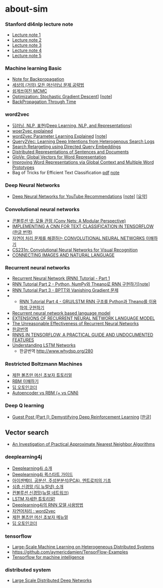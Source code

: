 # about-sim

### Stanford dl4nlp lecture note
* [Lecture note 1](http://cs224d.stanford.edu/lecture_notes/notes1.pdf)
* [Lecture note 2](http://cs224d.stanford.edu/lecture_notes/notes2.pdf)
* [Lecture note 3](http://cs224d.stanford.edu/lecture_notes/notes3.pdf)
* [Lecture note 4](http://cs224d.stanford.edu/lecture_notes/notes4.pdf)
* [Lecture note 5](http://cs224d.stanford.edu/lecture_notes/LectureNotes5.pdf)

### Machine learning Basic
* [Note for Backpropagation](https://www.ics.uci.edu/~pjsadows/notes.pdf)
* [세상의 (거의) 모든 머신러닝 문제 공략법](http://keunwoochoi.blogspot.sg/2016/08/blog-post.html)
* [쉽게쓰여진 MCMC](http://blog.naver.com/rupy400/220775812498)
* [Optimization: Stochastic Gradient Descent](http://cs231n.github.io/optimization-1/#analytic)] [[note]()]
* [BackPropagation Through Time](http://ir.hit.edu.cn/~jguo/docs/notes/bptt.pdf)

### word2vec
* [딥러닝, NLP, 표현(Deep Learning, NLP, and Representations)](http://blog.naver.com/rupy400/220788129840) 
* [woer2vec explained](http://arxiv.org/pdf/1402.3722v1.pdf)
* [word2vec Parameter Learning Explained](http://www-personal.umich.edu/~ronxin/pdf/w2vexp.pdf) [[note](https://www.evernote.com/shard/s29/sh/e0af0845-ff9a-485c-a919-2d5d476f0a56/e22b7ece75f76ce8a3e0d469f78ef131)]
* [Query2Vec: Learning Deep Intentions from Heterogenous Search Logs](http://www.cs.cmu.edu/~dongyeok/papers/query2vec_v0.2.pdf)
* [Search Retargeting using Directed Query Embeddings](http://astro.temple.edu/~tua95067/grbovic2015wwwA.pdf)
* [Distributed Representations of Sentences and Documents](https://cs.stanford.edu/~quocle/paragraph_vector.pdf)
* [GloVe: Global Vectors for Word Representation](http://nlp.stanford.edu/pubs/glove.pdf)
* [Improving Word Representations via Global Context and Multiple Word Prototypes](http://www.aclweb.org/anthology/P12-1092)
* Bag of Tricks for Efficient Text Classification [pdf](https://arxiv.org/pdf/1607.01759v3.pdf) [note](https://www.evernote.com/shard/s29/sh/8c779373-29d7-46f7-aa1d-929feecd3867/8fef8f3a842d2a64b4e16cfa66a3a775)

### Deep Neural Networks
* [Deep Neural Networks for YouTube Recommendations](https://static.googleusercontent.com/media/research.google.com/ko//pubs/archive/45530.pdf) [[note](https://www.evernote.com/shard/s29/sh/4b34b0c8-0a51-4c1a-bea9-ffd7d5c80f8c/48e109cd29c4f767a68aa3be37584252)] [[요약](http://keunwoochoi.blogspot.sg/2016/09/deep-neural-networks-for-youtube.html)]


### Convolutional neural networks
* [콘볼루션 넷: 모듈 관점 (Conv Nets: A Modular Perspective)](http://blog.naver.com/rupy400/220788125109)  
* [IMPLEMENTING A CNN FOR TEXT CLASSIFICATION IN TENSORFLOW (한글 번역)](http://blog.naver.com/rupy400/220777178142) 
* [자연어 처리 문제를 해결하는 CONVOLUTIONAL NEURAL NETWORKS 이해하기](http://blog.naver.com/rupy400/220776488979)  
* [CS231n: Convolutional Neural Networks for Visual Recognition](http://aikorea.org/cs231n/)
* [CONNECTING IMAGES AND NATURAL LANGUAGE](http://cs.stanford.edu/people/karpathy/main.pdf)

### Recurrent neural networks
* [Recurrent Neural Network (RNN) Tutorial - Part 1](http://aikorea.org/blog/rnn-tutorial-1/)
* [RNN Tutorial Part 2 - Python, NumPy와 Theano로 RNN 구현하기](http://aikorea.org/blog/rnn-tutorial-2/)[[note](https://www.evernote.com/shard/s29/sh/a9afa6e5-7625-48d3-aebf-c5b1d365f963/109374ba7b27907431c8829469a9f56f)]
* [RNN Tutorial Part 3 - BPTT와 Vanishing Gradient 문제](http://aikorea.org/blog/rnn-tutorial-3/)
* * [RNN Tutorial Part 4 - GRU/LSTM RNN 구조를 Python과 Theano를 이용하여 구현하기](http://aikorea.org/blog/rnn-tutorial-4/)
* [Recurrent neural network based language model](http://www.fit.vutbr.cz/research/groups/speech/publi/2010/mikolov_interspeech2010_IS100722.pdf)
* [EXTENSIONS OF RECURRENT NEURAL NETWORK LANGUAGE MODEL](http://www.fit.vutbr.cz/research/groups/speech/publi/2011/mikolov_icassp2011_5528.pdf) 
* [The Unreasonable Effectiveness of Recurrent Neural Networks](http://karpathy.github.io/2015/05/21/rnn-effectiveness/)
 * [한글번역](https://tgjeon.github.io/post/rnns-in-tensorflow/ )
* [RNNS IN TENSORFLOW, A PRACTICAL GUIDE AND UNDOCUMENTED FEATURES](http://www.wildml.com/2016/08/rnns-in-tensorflow-a-practical-guide-and-undocumented-features/)
* [Understanding LSTM Networks](https://colah.github.io/posts/2015-08-Understanding-LSTMs/)
  * 한글번역 http://www.whydsp.org/280

### Restricted Boltzmann Machines
* [제한 볼츠만 머신 초보자 튜토리얼](http://blog.naver.com/rupy400/220793514761)
* [RBM 이해하기](https://kyulabs.blogspot.kr/2016/08/rbm.html)
* [딥 오토인코더](https://kyulabs.blogspot.kr/2016/08/blog-post_14.html)
* [Autoencoder vs RBM (+ vs CNN)](http://khanrc.tistory.com/entry/Autoencoder-vs-RBM-vs-CNN)

### Deep Q learning
* [Guest Post (Part I): Demystifying Deep Reinforcement Learning](https://www.nervanasys.com/demystifying-deep-reinforcement-learning/) [[한글](http://ddanggle.github.io/ml/ai/cs/2016/09/24/demystifyingDL.html)]

## Vector search 
* [An Investigation of Practical Approximate
Nearest Neighbor Algorithms](http://www.cs.cmu.edu/~agray/approxnn.pdf)

### deeplearning4j
* [Deeplearning4j 소개](http://deeplearning4j.org/kr-index.html)
* [Deeplearning4j 퀵스타트 가이드](http://deeplearning4j.org/kr-quickstart)
* [아이겐벡터, 공분산, 주성분분석(PCA), 엔트로피의 기초](http://deeplearning4j.org/kr-eigenvector)
* [심층 신경망 (딥 뉴럴넷) 소개](http://deeplearning4j.org/kr-neuralnet-overview.html)
* [컨볼루션 신경망(뉴럴 네트워크)](http://deeplearning4j.org/kr-convolutionnets)
* [LSTM 자세한 튜토리알!](http://deeplearning4j.org/kr-lstm.html) 
* [Deeplearning4j의 RNN 모델 사용방법](http://deeplearning4j.org/kr-usingrnns.html)
* [자연어처리 : word2vec](http://deeplearning4j.org/kr-word2vec)
* [제한 볼츠만 머신 초보자 메뉴얼](http://blog.naver.com/rupy400/220793514761)
* [딥 오토인코더](https://kyulabs.wordpress.com/2016/08/21/%EB%94%A5-%EC%98%A4%ED%86%A0%EC%9D%B8%EC%BD%94%EB%8D%94/)

### tensorflow
* [Large-Scale Machine Learning on Heterogeneous Distributed Systems](http://download.tensorflow.org/paper/whitepaper2015.pdf)
* https://github.com/aymericdamien/TensorFlow-Examples
* [Tensorflow for machine intelligence](https://www.evernote.com/shard/s29/sh/3b83f498-3549-48c4-9a40-5119a58c2788/295769c108025ccdf29e7b74b017105c)

### distributed system
* [Large Scale Distributed Deep Networks](https://static.googleusercontent.com/media/research.google.com/en//archive/large_deep_networks_nips2012.pdf)
